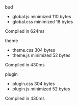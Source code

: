 bud

 - global.js       minimized       110 bytes
 - global.css       minimized       18 bytes

Compiled in 624ms

 theme

 - theme.css       304 bytes
 - theme.js       minimized       52 bytes

Compiled in 430ms

 plugin

 - plugin.css       304 bytes
 - plugin.js       minimized       52 bytes

Compiled in 430ms